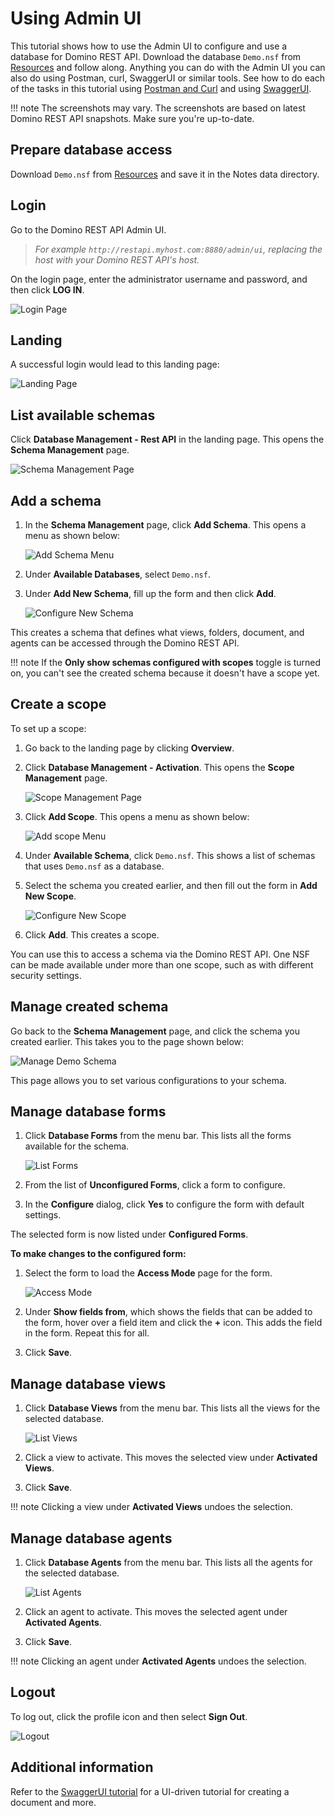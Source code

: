 # Using Admin UI

This tutorial shows how to use the Admin UI to configure and use a database for Domino REST API. Download the database `Demo.nsf` from [Resources](../references/downloads.md) and follow along. Anything you can do with the Admin UI you can also do using Postman, curl, SwaggerUI or similar tools. See how to do each of the tasks in this tutorial using [Postman and Curl](./postmancurl.md) and using [SwaggerUI](./swagger.md).

<!-- prettier-ignore -->
!!! note
    The screenshots may vary. The screenshots are based on latest Domino REST API snapshots. Make sure you're up-to-date.

## Prepare database access

Download `Demo.nsf` from [Resources](../references/downloads.md) and save it in the Notes data directory.

## Login

Go to the Domino REST API Admin UI.<br>

> _For example `http://restapi.myhost.com:8880/admin/ui`, replacing the host with your Domino REST API's host._

On the login page, enter the administrator username and password, and then click **LOG IN**.

![Login Page](../assets/images/AdminLogin.png)

## Landing

A successful login would lead to this landing page:

![Landing Page](../assets/images/AdminLanding.png)

## List available schemas

Click **Database Management - Rest API** in the landing page. This opens the **Schema Management** page.

![Schema Management Page](../assets/images/AllSchemas.png)

## Add a schema

1. In the **Schema Management** page, click **Add Schema**. This opens a menu as shown below:

      ![Add Schema Menu](../assets/images/AddNewSchema.png)

2. Under **Available Databases**, select `Demo.nsf`.
3. Under **Add New Schema**, fill up the form and then click **Add**.

      ![Configure New Schema](../assets/images/ConfigureNewSchema.png)

This creates a schema that defines what views, folders, document, and agents can be accessed through the Domino REST API.

<!-- prettier-ignore -->
!!! note
    If the **Only show schemas configured with scopes** toggle is turned on, you can't see the created schema because it doesn't have a scope yet.

## Create a scope

To set up a scope:

1. Go back to the landing page by clicking **Overview**.
2. Click **Database Management - Activation**. This opens the **Scope Management** page.

      ![Scope Management Page](../assets/images/ScopeManagement.png)

3. Click **Add Scope**. This opens a menu as shown below:

      ![Add scope Menu](../assets/images/AddNewScope.png)

4. Under **Available Schema**, click `Demo.nsf`. This shows a list of schemas that uses `Demo.nsf` as a database.
5. Select the schema you created earlier, and then fill out the form in **Add New Scope**.

      ![Configure New Scope](../assets/images/ConfigureNewScope.png)

6. Click **Add**. This creates a scope.

You can use this to access a schema via the Domino REST API. One NSF can be made available under more than one scope, such as with different security settings.

## Manage created schema

Go back to the **Schema Management** page, and click the schema you created earlier. This takes you to the page shown below:

![Manage Demo Schema](../assets/images/ManageDemoSchema.png)

This page allows you to set various configurations to your schema.

## Manage database forms

1. Click **Database Forms** from the menu bar. This lists all the forms available for the schema.

      ![List Forms](../assets/images/ListOfForms.png)

2. From the list of **Unconfigured Forms**, click a form to configure.
3. In the **Configure** dialog, click **Yes** to configure the form with default settings.

The selected form is now listed under **Configured Forms**.

**To make changes to the configured form:**

1. Select the form to load the **Access Mode** page for the form.

      ![Access Mode](../assets/images/AccessMode.png)

2. Under **Show fields from**, which shows the fields that can be added to the form, hover over a field item and click the **+** icon. This adds the field in the form. Repeat this for all.
3. Click **Save**.

## Manage database views

1. Click **Database Views** from the menu bar. This lists all the views for the selected database.

      ![List Views](../assets/images/ListOfViews.png)

2. Click a view to activate. This moves the selected view under **Activated Views**.
3. Click **Save**.

<!-- prettier-ignore -->
!!! note
    Clicking a view under **Activated Views** undoes the selection.

## Manage database agents

1. Click **Database Agents** from the menu bar. This lists all the agents for the selected database.

      ![List Agents](../assets/images/ListOfAgents.png)

2. Click an agent to activate. This moves the selected agent under **Activated Agents**.
3. Click **Save**.

<!-- prettier-ignore -->
!!! note
    Clicking an agent under **Activated Agents** undoes the selection.

## Logout

To log out, click the profile icon and then select **Sign Out**.

![Logout](../assets/images/AdminUILogout.png)

## Additional information

Refer to the [SwaggerUI tutorial](./swagger.md) for a UI-driven tutorial for creating a document and more.
